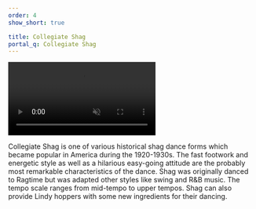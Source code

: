 ```yaml
---
order: 4
show_short: true

title: Collegiate Shag
portal_q: Collegiate Shag
---
```


<a href="https://www.youtube.com/watch?v=i97J1c943LY" target="_blank">
	<video playsinline autoplay muted loop>
		<source alt="{{ site.title }}" src="{{ site.urlvid }}shag.webm" type="video/webm" />
	</video>
</a>

Collegiate Shag is one of various historical shag dance forms which became popular in America during the 1920-1930s. The fast footwork and energetic style as well as a hilarious easy-going attitude are the probably most remarkable characteristics of the dance. Shag was originally danced to Ragtime but was adapted other styles like swing and R&B music. The tempo scale ranges from mid-tempo to upper tempos. Shag can also provide Lindy hoppers with some new ingredients for their dancing.
